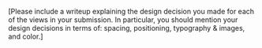 [Please include a writeup explaining the design decision you made for each of the views in your submission. In particular, you should mention your design decisions in terms of: spacing, positioning, typography & images, and color.]

